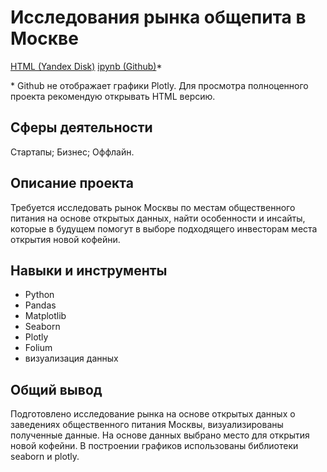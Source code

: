 # Исследования рынка общепита в Москве

[HTML (Yandex Disk)](https://disk.yandex.ru/d/BwyeSiyKFlGLZQ)
[ipynb (Github)](https://github.com/ArtemRybalko/Yandex_practicum_projects/blob/master/04_moscow_market_research/8_coffeeshop_project-Copy1.ipynb)*

\* Github не отображает графики Plotly. Для просмотра полноценного проекта рекомендую открывать HTML версию.

## Сферы деятельности

Стартапы; Бизнес; Оффлайн.

## Описание проекта

Требуется исследовать рынок Москвы по местам общественного питания на основе открытых данных, найти особенности и инсайты, которые в будущем помогут в выборе подходящего инвесторам места открытия новой кофейни.

## Навыки и инструменты

* Python
* Pandas
* Matplotlib
* Seaborn
* Plotly
* Folium
* визуализация данных

## Общий вывод

Подготовлено исследование рынка на основе открытых данных о заведениях общественного питания Москвы, визуализированы полученные данные. На основе данных выбрано место для открытия новой кофейни. В построении графиков использованы библиотеки seaborn и plotly.
